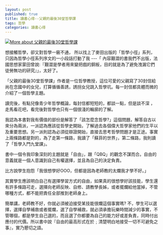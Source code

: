 ```yaml
---
layout: post
published: true
title: 讀書心得--父親的最後30堂哲學課
tags: 哲學
categories: 讀書心得
---
```

<a href="http://www.anobii.com/books/%E7%88%B6%E8%A6%AA%E7%9A%84%E6%9C%80%E5%BE%8C30%E5%A0%82%E5%93%B2%E5%AD%B8%E8%AA%B2/9789861731230/0059b402903258bb43/" class="book-cover" title="More about 父親的最後30堂哲學課"><img alt="More about 父親的最後30堂哲學課" src="http://image.anobii.com/anobi/image_book.php?type=5&amp;item_id=0059b402903258bb43&amp;time=0"  title="More about 父親的最後30堂哲學課" /></a>

想接觸哲學，卻又對哲學一竅不通， 所以找上了麥田出版的「哲學小徑」系列， 只因為哲學小徑系列序文的一小段話打動了我 ---「 內容艱澀的書我們不出版，法國思想家蒙田曾說:『艱澀是學者用來變把戲的銅板，目的就是為了避免洩漏它們徒勞無功的研究』」，太好了。

「父親的最後30堂哲學課」作者是一位哲學教授，這位可愛的父親寫了30封信給尚在念國中的女兒，打算循循善誘，誘拐女兒跳入哲學坑。每一封信都具體而微的介紹了一個哲學主題。

讀完後，有點兒像青少年哲學概論，每封信都短短的，都談一點，但是談不深
，走馬看花吧，看完後對哲學也只有一個很淺的輪廓的了解。

我認為本書對我有價值的部份是解答了「該怎麼念哲學?」這個問題，解答自古以來分為兩派，一派認為應該從哲學史開始，了解過去各個偉大哲學家他們的生平以及重要思想。另一派則認為必須從辯證開始，直接去思考哲學問題才是正途。事實上兩條路都是對的，為了走第一條路，我讀了「蘇菲的世界」，第二條路，我則讀了「哲學入門九堂課」。

書中一個令我印象深刻的主題就是「自由」，跟「QBQ」的觀念不謀而合。自由的意義就是一個人意識到自己有權選擇，並且為自己的決定負責。

比方說學生抱怨「我很想學好OOO，但都是因為老師教的太爛我才學不好。」

其實學生應該明白自己有選擇學習方式的自由，如果真的很想學好該技能，學生還有許多條路可走，選擇向老師反映、自修、請教學長姊，或者擺爛給他當掉，不管哪種方式，都不能把責任全部推到老師身上。

簡單講，老師教不好，你就必須被迫接受某技能很爛這個事實嗎? 不，學生可以選擇，選擇自學補救或者擺爛，選了自學補救，就必須承擔玩樂時間減少的事實，不管哪個，都是學生自己選的，而且選了你都要為自己的能力好或差負責，同時付出應付的代價。所以書中說『自由的最高形式在於﹔清楚明白地接受一切不可避免之事』，實乃懇切之語。
